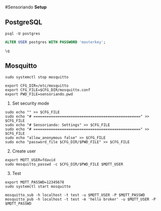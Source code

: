 #Sensoriando
**Setup**

## PostgreSQL
```console
psql -U postgres

```

```SQL
ALTER USER postgres WITH PASSWORD 'masterkey';
```

```
\q
```

## Mosquitto
```console
sudo systemctl stop mosquitto

export CFG_DIR=/etc/mosquitto
export CFG_FILE=$CFG_DIR/mosquitto.conf
export PWD_FILE=sensoriando.pwd
```

1. Set security mode
```console
sudo echo "" >> $CFG_FILE
sudo echo "# =================================================" >> $CFG_FILE
sudo echo "# Sensoriando: Settings" >> $CFG_FILE
sudo echo "# =================================================" >> $CFG_FILE
sudo echo "allow_anonymous false" >> $CFG_FILE
sudo echo "password_file $CFG_DIR/$PWD_FILE" >> $CFG_FILE
```

2. Create user
```console
export MQTT_USER=fdavid
sudo mosquitto_passwd -c $CFG_DIR/$PWD_FILE $MQTT_USER
```

3. Test
```console
export MQTT_PASSWD=12345678 
sudo systemctl start mosquitto

mosquitto_sub -h localhost -t test -u $MQTT_USER -P $MQTT_PASSWD
mosquitto_pub -h localhost -t test -m 'hello broker' -u $MQTT_USER -P $MQTT_PASSWD
```

